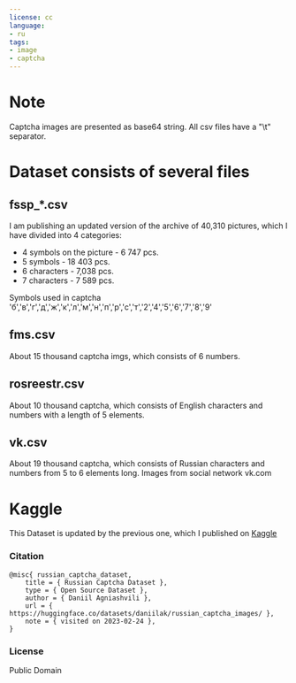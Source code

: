 ```yaml
---
license: cc
language:
- ru
tags:
- image
- captcha
---
```


# Note
Captcha images are presented as base64 string.
All csv files have a "\t" separator.

# Dataset consists of several files
## fssp_*.csv

I am publishing an updated version of the archive of 40,310 pictures, which I have divided into 4 categories:
- 4 symbols on the picture - 6 747 pcs.
- 5 symbols - 18 403 pcs.
- 6 characters - 7,038 pcs.
- 7 characters - 7 589 pcs.

Symbols used in captcha
'б','в','г','д','ж','к','л','м','н','п','р','с','т','2','4','5','6','7','8','9'


## fms.csv

About 15 thousand captcha imgs, which consists of 6 numbers.


## rosreestr.csv

About 10 thousand captcha, which consists of English characters and numbers with a length of 5 elements.

## vk.csv

About 19 thousand captcha, which consists of Russian characters and numbers from 5 to 6 elements long. Images from social network vk.com

# Kaggle

This Dataset is updated by the previous one, which I published on [Kaggle](https://www.kaggle.com/datasets/mrdaniilak/russian-captcha-images-base64)


### Citation

```
@misc{ russian_captcha_dataset,
    title = { Russian Captcha Dataset },
    type = { Open Source Dataset },
    author = { Daniil Agniashvili },
    url = { https://huggingface.co/datasets/daniilak/russian_captcha_images/ },
    note = { visited on 2023-02-24 },
}
```


### License
Public Domain